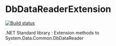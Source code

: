 # DbDataReaderExtension
[![Build status](https://ci.appveyor.com/api/projects/status/pa5fm352j4oa3yia?svg=true)](https://ci.appveyor.com/project/Orwel/dbdatareaderextension)

.NET Standard library : Extension methods to System.Data.Common.DbDataReader
